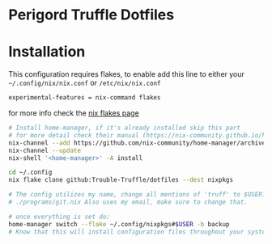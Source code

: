 # Perigord Truffle Dotfiles

# Installation

This configuration requires flakes, to enable add this line to either your `~/.config/nix/nix.conf` or `/etc/nix/nix.conf`
```bash 
experimental-features = nix-command flakes
```
for more info check the [nix flakes page](https://nixos.wiki/wiki/Flakes)

```bash
# Install home-manager, if it's already installed skip this part
# for more detail check their manual (https://nix-community.github.io/home-manager/index.html)
nix-channel --add https://github.com/nix-community/home-manager/archive/release-22.11.tar.gz home-manager
nix-channel --update
nix-shell '<home-manager>' -A install

cd ~/.config
nix flake clone github:Trouble-Truffle/dotfiles --dest nixpkgs

# The config utilizes my name, change all mentions of 'truff' to $USER.
# ./programs/git.nix Also uses my email, make sure to change that.

# once everything is set do:
home-manager switch --flake ~/.config/nixpkgs#$USER -b backup
# Know that this will install configuration files throughout your system
```
